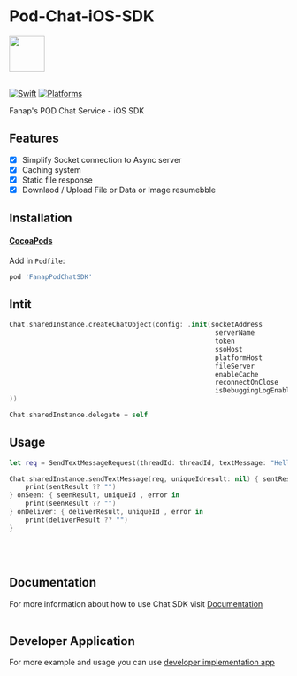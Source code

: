 # Pod-Chat-iOS-SDK
<img src="https://gitlab.com/hamed8080/fanappodchatsdk/-/raw/gl-pages/.docs/favicon.svg"  width="64" height="64">
<br />
<br />

[![Swift](https://img.shields.io/badge/Swift-5+-orange?style=flat-square)](https://img.shields.io/badge/-Orange?style=flat-square)
[![Platforms](https://img.shields.io/badge/Platforms-iOS-yellowgreen?style=flat-square)](https://img.shields.io/badge/Platforms-macOS_iOS_tvOS_watchOS_Linux_Windows-Green?style=flat-square)

Fanap's POD Chat Service - iOS SDK
## Features

- [x] Simplify Socket connection to Async server
- [x] Caching system
- [x] Static file response
- [x] Downlaod / Upload File or Data or Image resumebble

## Installation

#### [CocoaPods](https://cocoapods.org) 

Add in `Podfile`:

```ruby
pod 'FanapPodChatSDK'
```

## Intit 

```swift
Chat.sharedInstance.createChatObject(config: .init(socketAddress          : socketAddresss,
                                                    serverName            : serverName,
                                                    token                 : token,
                                                    ssoHost               : ssoHost,
                                                    platformHost          : platformHost,
                                                    fileServer            : fileServer,
                                                    enableCache           : true,
                                                    reconnectOnClose      : true,
                                                    isDebuggingLogEnabled : true
))

Chat.sharedInstance.delegate = self
```

## Usage 
```swift
let req = SendTextMessageRequest(threadId: threadId, textMessage: "Hello World!", messageType: .TEXT)

Chat.sharedInstance.sendTextMessage(req, uniqueIdresult: nil) { sentResult, uniqueId , error in
    print(sentResult ?? "")
} onSeen: { seenResult, uniqueId , error in
    print(seenResult ?? "")
} onDeliver: { deliverResult, uniqueId , error in
    print(deliverResult ?? "")
}
```
<br/>
<br/>

## Documentation
For more information about how to use Chat SDK visit [Documentation](https://hamed8080.gitlab.io/fanappodchatsdk/documentation/fanappodchatsdk/) 
<br/>
<br/>

## Developer Application 
For more example and usage you can use [developer implementation app](https://pubgi.fanapsoft.ir/chat/ios/chatapplication)
